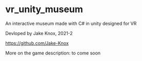 # vr_unity_museum
An interactive museum made with C# in unity designed for VR

Devloped by Jake Knox, 2021-2

https://github.com/Jake-Knox

More on the game description:
to come soon
